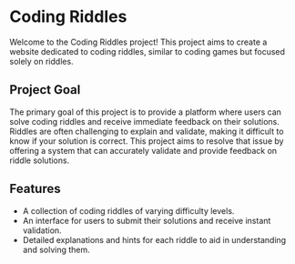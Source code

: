 # Coding Riddles

Welcome to the Coding Riddles project! This project aims to create a website dedicated to coding riddles, similar to coding games but focused solely on riddles.

## Project Goal

The primary goal of this project is to provide a platform where users can solve coding riddles and receive immediate feedback on their solutions. Riddles are often challenging to explain and validate, making it difficult to know if your solution is correct. This project aims to resolve that issue by offering a system that can accurately validate and provide feedback on riddle solutions.

## Features

- A collection of coding riddles of varying difficulty levels.
- An interface for users to submit their solutions and receive instant validation.
- Detailed explanations and hints for each riddle to aid in understanding and solving them.

